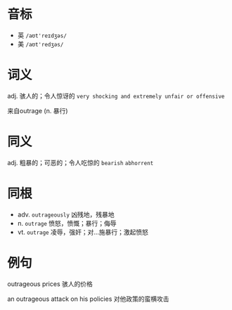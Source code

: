 # 音标

- 英 `/aʊt'reɪdʒəs/`
- 美 `/aʊt'redʒəs/`

# 词义

adj. 骇人的；令人惊讶的
`very shocking and extremely unfair or offensive`



来自outrage (n. 暴行)

# 同义

adj. 粗暴的；可恶的；令人吃惊的
`bearish` `abhorrent`

# 同根

- adv. `outrageously` 凶残地，残暴地
- n. `outrage` 愤怒，愤慨；暴行；侮辱
- vt. `outrage` 凌辱，强奸；对…施暴行；激起愤怒

# 例句

outrageous prices
骇人的价格

an outrageous attack on his policies
对他政策的蛮横攻击


